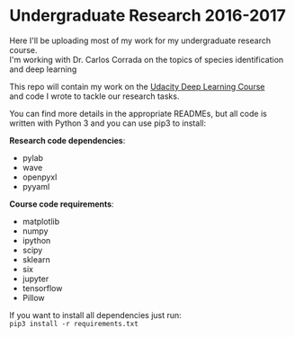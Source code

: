 # Undergraduate Research 2016-2017

Here I'll be uploading most of my work for my undergraduate research course.  
I'm working with Dr. Carlos Corrada on the topics of species identification and deep learning  

This repo will contain my work on the [Udacity Deep Learning Course](https://www.udacity.com/course/deep-learning--ud730)  
and code I wrote to tackle our research tasks.  

You can find more details in the appropriate READMEs, but all code is written with Python 3 and you can use pip3 to install:

**Research code dependencies**:
- pylab
- wave
- openpyxl
- pyyaml

**Course code requirements**:
- matplotlib
- numpy
- ipython
- scipy
- sklearn
- six
- jupyter
- tensorflow
- Pillow

If you want to install all dependencies just run:  
`pip3 install -r requirements.txt`
